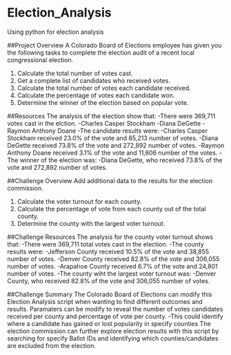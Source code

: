 # Election_Analysis
Using python for election analysis

##Project Overview
A Colorado Board of Elections employee has given you the following tasks to complete the election audit of a recent local congressional election.

1. Calculate the total number of votes cast.
2. Get a complete list of candidates who received votes.
3. Calculate the total number of votes each candidate received.
4. Calculate the percentage of votes each candidate won.
5. Determine the winner of the election based on popular vote.

##Resources
The analysis of the election show that:
-There were 369,711 votes cast in the elction.
  -Charles Casper Stockham
  -Diana DeGette
  -Raymon Anthony Doane
 -The candidate results were:
  -Charles Casper Stockham received 23.0% of the vote and 85,213 number of votes.
  -Diana DeGette received 73.8% of the vote and 272,892 number of votes.
  -Raymon Anthony Doane received 3.1% of the vote and 11,606 number of the votes.
 -The winner of the election was:
  -Diana DeGette, who received 73.8% of the vote and 272,892 number of votes.
  
 ##Challenge Overview
 Add additional data to the results for the election commission.
  
 1. Calculate the voter turnout for each county.
 2. Calculate the percentage of vote from each county out of the total county.
 3. Determine the county with the largest voter turnout.
 
 ##Challenge Resources
 The analysis for the county voter turnout shows that:
 -There were 369,711 total votes cast in the election.
 -The county results were:
  -Jefferson County received 10.5% of the vote and 38,855 number of votes.
  -Denver County received 82.8% of the vote and 306,055 number of votes.
  -Arapahoe County received 6.7% of the vote and 24,801 number of votes.
 -The county wiht the largest voter turnout was:
  -Denver County, who received 82.8% of the vote and 306,055 number of votes.
  
 ##Challenge Summary
 The Colorado Board of Elections can modify this Election Analysis script when wanting to find different outcomes and results. Paramaters can be modify to reveal the number of votes candidates received per county and percentage of vote per county.
  -This could identify where a candidate has gained or lost popularity in specify counties
 The election commission can further explore election results with this script by searching for specify Ballot IDs and identifying which counties/candidates are excluded from the election.
